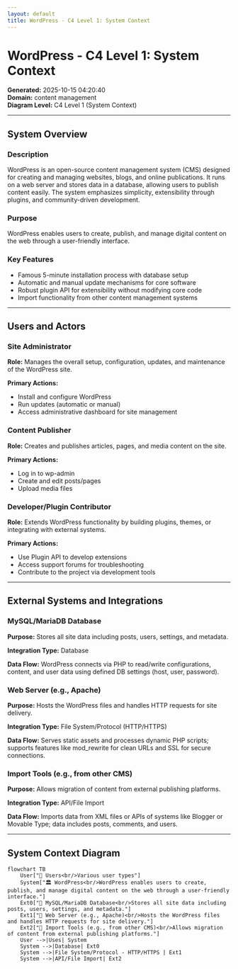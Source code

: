 ```yaml
---
layout: default
title: WordPress - C4 Level 1: System Context
---
```


# WordPress - C4 Level 1: System Context

**Generated:** 2025-10-15 04:20:40  
**Domain:** content management  
**Diagram Level:** C4 Level 1 (System Context)

---

## System Overview

### Description
WordPress is an open-source content management system (CMS) designed for creating and managing websites, blogs, and online publications. It runs on a web server and stores data in a database, allowing users to publish content easily. The system emphasizes simplicity, extensibility through plugins, and community-driven development.

### Purpose
WordPress enables users to create, publish, and manage digital content on the web through a user-friendly interface.

### Key Features
- Famous 5-minute installation process with database setup
- Automatic and manual update mechanisms for core software
- Robust plugin API for extensibility without modifying core code
- Import functionality from other content management systems

---

## Users and Actors

### Site Administrator

**Role:** Manages the overall setup, configuration, updates, and maintenance of the WordPress site.

**Primary Actions:**
- Install and configure WordPress
- Run updates (automatic or manual)
- Access administrative dashboard for site management

### Content Publisher

**Role:** Creates and publishes articles, pages, and media content on the site.

**Primary Actions:**
- Log in to wp-admin
- Create and edit posts/pages
- Upload media files

### Developer/Plugin Contributor

**Role:** Extends WordPress functionality by building plugins, themes, or integrating with external systems.

**Primary Actions:**
- Use Plugin API to develop extensions
- Access support forums for troubleshooting
- Contribute to the project via development tools

---

## External Systems and Integrations

### MySQL/MariaDB Database

**Purpose:** Stores all site data including posts, users, settings, and metadata.

**Integration Type:** Database

**Data Flow:** WordPress connects via PHP to read/write configurations, content, and user data using defined DB settings (host, user, password).

### Web Server (e.g., Apache)

**Purpose:** Hosts the WordPress files and handles HTTP requests for site delivery.

**Integration Type:** File System/Protocol (HTTP/HTTPS)

**Data Flow:** Serves static assets and processes dynamic PHP scripts; supports features like mod_rewrite for clean URLs and SSL for secure connections.

### Import Tools (e.g., from other CMS)

**Purpose:** Allows migration of content from external publishing platforms.

**Integration Type:** API/File Import

**Data Flow:** Imports data from XML files or APIs of systems like Blogger or Movable Type; data includes posts, comments, and users.

---

## System Context Diagram
```mermaid
flowchart TB
    User["👤 Users<br/>Various user types"]
    System["🏛️ WordPress<br/>WordPress enables users to create, publish, and manage digital content on the web through a user-friendly interface."]
    Ext0["🔗 MySQL/MariaDB Database<br/>Stores all site data including posts, users, settings, and metadata."]
    Ext1["🔗 Web Server (e.g., Apache)<br/>Hosts the WordPress files and handles HTTP requests for site delivery."]
    Ext2["🔗 Import Tools (e.g., from other CMS)<br/>Allows migration of content from external publishing platforms."]
    User -->|Uses| System
    System -->|Database| Ext0
    System -->|File System/Protocol - HTTP/HTTPS | Ext1
    System -->|API/File Import| Ext2
```
